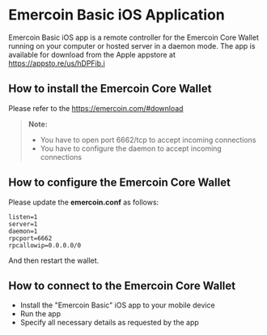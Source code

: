 Emercoin Basic iOS Application
===================


Emercoin Basic iOS app is a remote controller for the Emercoin Core Wallet running on your computer or hosted server in a daemon mode. The app is available for download from the Apple appstore at https://appsto.re/us/hDPFib.i


How to install the Emercoin Core Wallet
-------------

Please refer to the https://emercoin.com/#download

> **Note:**
> - You have to open port 6662/tcp to accept incoming connections
> - You have to configure the daemon to accept incoming connections

How to configure the Emercoin Core Wallet
-------------

Please update the **emercoin.conf** as follows:

```
listen=1
server=1
daemon=1
rpcport=6662
rpcallowip=0.0.0.0/0
```

And then restart the wallet.

How to connect to the Emercoin Core Wallet
-------------

 - Install the "Emercoin Basic" iOS app to your mobile device
 - Run the app
 - Specify all necessary details as requested by the app

